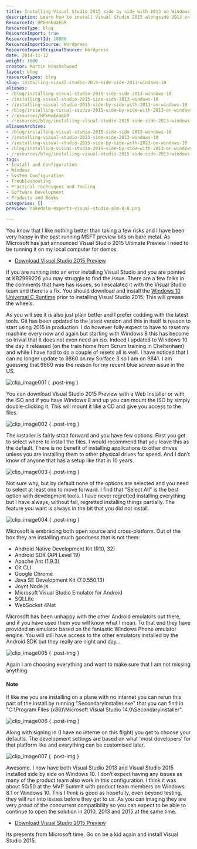 ```yaml
---
title: Installing Visual Studio 2015 side by side with 2013 on Windows 10
description: Learn how to install Visual Studio 2015 alongside 2013 on Windows 10 effortlessly. Get tips, fixes, and insights for a smooth setup experience!
ResourceId: HPkHnEoaEbR
ResourceType: blog
ResourceImport: true
ResourceImportId: 10886
ResourceImportSource: Wordpress
ResourceImportOriginalSource: Wordpress
date: 2014-11-12
weight: 1000
creator: Martin Hinshelwood
layout: blog
resourceTypes: blog
slug: installing-visual-studio-2015-side-side-2013-windows-10
aliases:
- /blog/installing-visual-studio-2015-side-side-2013-windows-10
- /installing-visual-studio-2015-side-side-2013-windows-10
- /installing-visual-studio-2015-side-by-side-with-2013-on-windows-10
- /blog/installing-visual-studio-2015-side-by-side-with-2013-on-windows-10
- /resources/HPkHnEoaEbR
- /resources/blog/installing-visual-studio-2015-side-side-2013-windows-10
aliasesArchive:
- /blog/installing-visual-studio-2015-side-side-2013-windows-10
- /installing-visual-studio-2015-side-side-2013-windows-10
- /installing-visual-studio-2015-side-by-side-with-2013-on-windows-10
- /blog/installing-visual-studio-2015-side-by-side-with-2013-on-windows-10
- /resources/blog/installing-visual-studio-2015-side-side-2013-windows-10
tags:
- Install and Configuration
- Windows
- System Configuration
- Troubleshooting
- Practical Techniques and Tooling
- Software Development
- Products and Books
categories: []
preview: nakedalm-experts-visual-studio-alm-8-8.png

---
```

You know that I like nothing better than taking a few risks and I have been very happy in the past running MSFT preview bits on bare metal. As Microsoft has just announced Visual Studio 2015 Ultimate Preview I need to be running it on my local computer for demos.

- [Download Visual Studio 2015 Preview](http://www.visualstudio.com/en-us/downloads/visual-studio-2015-downloads-vs)

If you are running into an error installing Visual Studio and you are pointed at KB2999226 you may struggle to find the issue. There are a few folks in the comments that have has issues, so I escalated it with the Visual Studio team and there is a fix. You should download and install the [Windows 10 Universal C Runtime](http://www.microsoft.com/en-us/download/details.aspx?id=48234) prior to installing Visual Studio 2015. This will grease the wheels.

As you will see it is also just plain better and I prefer codding with the latest tools. Git has been updated to the latest version and this in itself is reason to start using 2015 in production. I do however fully expect to have to reset my machine every now and again but starting with Windows 8 this has become so trivial that it does not even need an iso. Indeed I updated to Windows 10 the day it released (on the train home from Scrum training in Cheltenham) and while I have had to do a couple of resets all is well. I have noticed that I can no longer update to 9860 on my Surface 3 so I am on 9841. I am guessing that 9860 was the reason for my recent blue screen issue in the US.

![clip_image001](images/clip-image0013-1-1.png "clip_image001")
{ .post-img }

You can download Visual Studio 2015 Preview with a Web Installer or with the ISO and if you have Windows 8 and up you can mount the ISO by simply double-clicking it. This will mount it like a CD and give you access to the files.

![clip_image002](images/clip-image0023-2-2.png "clip_image002")
{ .post-img }

The installer is fairly strait forward and you have few options. First you get to select where to install the files. I would recommend that you leave this as the default. There is no benefit of installing applications to other drives unless you are installing them to other physical drives for speed. And I don’t know of anyone that has a setup like that in 10 years.

![clip_image003](images/clip-image0033-3-3.png "clip_image003")
{ .post-img }

Not sure why, but by default none of the options are selected and you need to select at least one to move forward. I find that "Select All" is the best option with development tools. I have never regretted installing everything but I have always, without fail, regretted installing things partially. The feature you want is always in the bit that you did not install.

![clip_image004](images/clip-image0042-4-4.png "clip_image004")
{ .post-img }

Microsoft is embracing both open source and cross-platform. Out of the box they are installing much goodness that is not them:

- Android Native Development Kit (R10, 32)
- Android SDK (API Level 19)
- Apache Ant (1.9.3)
- Git CLI
- Google Chrome
- Java SE Development Kit (7.0.550.13)
- Joynt Node.js
- Microsoft Visual Studio Emulator for Android
- SQLLite
- WebSocket 4Net

Microsoft has been unhappy with the other Android emulators out there, and if you have used them you will know what I mean. To that end they have provided an emulator based on the fantastic Windows Phone emulator engine. You will still have access to the other emulators installed by the Android SDK but they really are night and day…

![clip_image005](images/clip-image0052-5-5.png "clip_image005")
{ .post-img }

Again I am choosing everything and want to make sure that I am not missing anything.

#### Note

If like me you are installing on a plane with no internet you can rerun this part of the install by running "SecondaryInstaller.exe" that you can find in "C:\\Program Files (x86)\\Microsoft Visual Studio 14.0\\SecondaryInstaller".

![clip_image006](images/clip-image0062-6-6.png "clip_image006")
{ .post-img }

Along with signing in (I have no interne on this flight) you get to choose your defaults. The development settings are based on what 'most developers' for that platform like and everything can be customised later.

![clip_image007](images/clip-image0072-7-7.png "clip_image007")
{ .post-img }

Awesome. I now have both Visual Studio 2013 and Visual Studio 2015 installed side by side on Windows 10. I don’t expect having any issues as many of the product team also work in this configuration. I think it was about 50/50 at the MVP Summit with product team members on Windows 8.1 or Windows 10. This I think is good as hopefully, even beyond testing, they will run into issues before they get to us. As you can imaging they are very proud of the concurrent compatibility so you can expect to be able to continue to open the solution in 2010, 2013 and 2015 at the same time.

- [Download Visual Studio 2015 Preview](http://www.visualstudio.com/en-us/downloads/visual-studio-2015-downloads-vs)

Its presents from Microsoft time. Go on be a kid again and install Visual Studio 2015.
